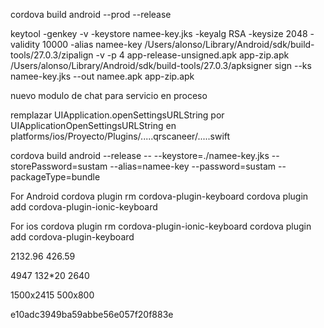 cordova build android --prod --release

keytool -genkey -v -keystore namee-key.jks -keyalg RSA -keysize 2048 -validity 10000 -alias namee-key
 /Users/alonso/Library/Android/sdk/build-tools/27.0.3/zipalign -v -p 4 app-release-unsigned.apk app-zip.apk
 /Users/alonso/Library/Android/sdk/build-tools/27.0.3/apksigner sign --ks namee-key.jks --out namee.apk app-zip.apk

nuevo modulo de chat para servicio en proceso

remplazar UIApplication.openSettingsURLString por UIApplicationOpenSettingsURLString
en platforms/ios/Proyecto/Plugins/.....qrscaneer/.....swift


cordova build android --release -- --keystore=./namee-key.jks --storePassword=sustam --alias=namee-key --password=sustam --packageType=bundle

For Android 
cordova plugin rm cordova-plugin-keyboard 
cordova plugin add cordova-plugin-ionic-keyboard

For ios
cordova plugin rm cordova-plugin-ionic-keyboard 
cordova plugin add cordova-plugin-keyboard 

2132.96
426.59

4947
132*20
2640


1500x2415
500x800

e10adc3949ba59abbe56e057f20f883e